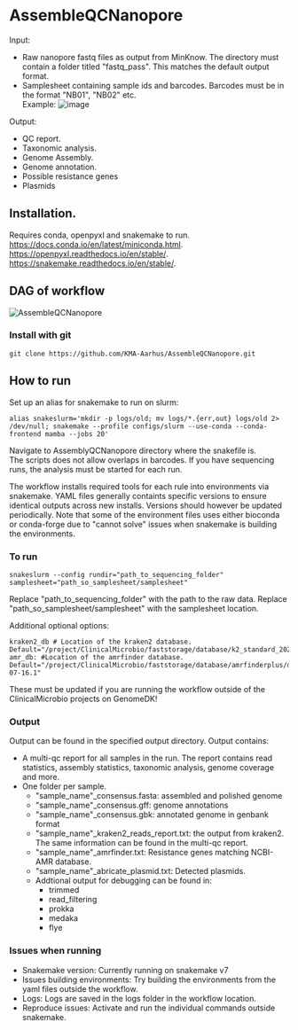 # AssembleQCNanopore
Input: 
- Raw nanopore fastq files as output from MinKnow. The directory must contain a folder titled "fastq_pass". This matches the default output format.   
- Samplesheet containing sample ids and barcodes. Barcodes must be in the format "NB01", "NB02" etc.  
Example:
![image](https://user-images.githubusercontent.com/90172976/157239868-b8989c11-0dce-4d4e-b886-5e89bc3bab1a.png)


Output:  
- QC report. 
- Taxonomic analysis. 
- Genome Assembly. 
- Genome annotation. 
- Possible resistance genes
- Plasmids
## Installation. 
Requires conda, openpyxl and snakemake to run.  
https://docs.conda.io/en/latest/miniconda.html. 
https://openpyxl.readthedocs.io/en/stable/.  
https://snakemake.readthedocs.io/en/stable/. 

## DAG of workflow
![AssembleQCNanopore](https://user-images.githubusercontent.com/90172976/165507987-cd19bc60-4118-40e6-878d-4675c2476c13.png)


### Install with git
```
git clone https://github.com/KMA-Aarhus/AssembleQCNanopore.git
```
## How to run
Set up an alias for snakemake to run on slurm:
```
alias snakeslurm='mkdir -p logs/old; mv logs/*.{err,out} logs/old 2> /dev/null; snakemake --profile configs/slurm --use-conda --conda-frontend mamba --jobs 20'
```
Navigate to AssemblyQCNanopore directory where the snakefile is.  
The scripts does not allow overlaps in barcodes. If you have sequencing runs, the analysis must be started for each run.

The workflow installs required tools for each rule into environments via snakemake. YAML files generally containts specific versions to ensure identical outputs across new installs. Versions should however be updated periodically. Note that some of the environment files uses either bioconda or conda-forge due to "cannot solve" issues when snakemake is building the environments.

### To run 
```
snakeslurm --config rundir="path_to_sequencing_folder" samplesheet="path_so_samplesheet/samplesheet"
```
Replace "path_to_sequencing_folder" with the path to the raw data. Replace "path_so_samplesheet/samplesheet" with the samplesheet location.

Additional optional options: 
```
kraken2_db # Location of the kraken2 database. Default="/project/ClinicalMicrobio/faststorage/database/k2_standard_20250714"
amr_db: #Location of the amrfinder database. Default="/project/ClinicalMicrobio/faststorage/database/amrfinderplus/data/2025-07-16.1"
```
These must be updated if you are running the workflow outside of the ClinicalMicrobio projects on GenomeDK!


### Output
Output can be found in the specified output directory. Output contains:
* A multi-qc report for all samples in the run. The report contains read statistics, assembly statistics, taxonomic analysis, genome coverage and more.
* One folder per sample.
  * "sample_name"_consensus.fasta: assembled and polished genome
  * "sample_name"_consensus.gff: genome annotations
  * "sample_name"_consensus.gbk: annotated genome in genbank format
  * "sample_name"_kraken2_reads_report.txt: the output from kraken2. The same information can be found in the multi-qc report.
  * "sample_name"_amrfinder.txt: Resistance genes matching NCBI-AMR database.
  * "sample_name"_abricate_plasmid.txt: Detected plasmids.
  * Addtional output for debugging can be found in:
    * trimmed
    * read_filtering
    * prokka
    * medaka
    * flye

### Issues when running
* Snakemake version: Currently running on snakemake v7
* Issues building environments: Try building the environments from the yaml files outside the workflow.
* Logs: Logs are saved in the logs folder in the workflow location.
* Reproduce issues: Activate and run the individual commands outside snakemake.


